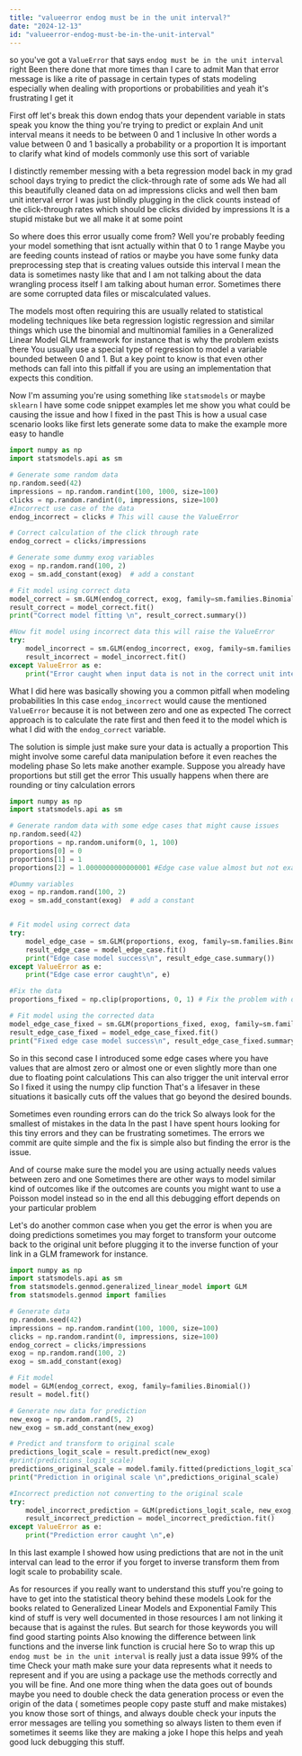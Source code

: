 ```yaml
---
title: "valueerror endog must be in the unit interval?"
date: "2024-12-13"
id: "valueerror-endog-must-be-in-the-unit-interval"
---
```


 so you've got a `ValueError` that says `endog must be in the unit interval` right Been there done that more times than I care to admit Man that error message is like a rite of passage in certain types of stats modeling especially when dealing with proportions or probabilities and yeah it's frustrating I get it

First off let's break this down endog thats your dependent variable in stats speak you know the thing you're trying to predict or explain And unit interval means it needs to be between 0 and 1 inclusive In other words a value between 0 and 1 basically a probability or a proportion It is important to clarify what kind of models commonly use this sort of variable

I distinctly remember messing with a beta regression model back in my grad school days trying to predict the click-through rate of some ads We had all this beautifully cleaned data on ad impressions clicks and well then bam unit interval error I was just blindly plugging in the click counts instead of the click-through rates which should be clicks divided by impressions It is a stupid mistake but we all make it at some point

So where does this error usually come from? Well you're probably feeding your model something that isnt actually within that 0 to 1 range Maybe you are feeding counts instead of ratios or maybe you have some funky data preprocessing step that is creating values outside this interval I mean the data is sometimes nasty like that and I am not talking about the data wrangling process itself I am talking about human error. Sometimes there are some corrupted data files or miscalculated values.

The models most often requiring this are usually related to statistical modeling techniques like beta regression logistic regression and similar things which use the binomial and multinomial families in a Generalized Linear Model GLM framework for instance that is why the problem exists there You usually use a special type of regression to model a variable bounded between 0 and 1. But a key point to know is that even other methods can fall into this pitfall if you are using an implementation that expects this condition.

Now I'm assuming you're using something like `statsmodels` or maybe `sklearn` I have some code snippet examples let me show you what could be causing the issue and how I fixed in the past This is how a usual case scenario looks like first lets generate some data to make the example more easy to handle

```python
import numpy as np
import statsmodels.api as sm

# Generate some random data
np.random.seed(42)
impressions = np.random.randint(100, 1000, size=100)
clicks = np.random.randint(0, impressions, size=100)
#Incorrect use case of the data
endog_incorrect = clicks # This will cause the ValueError

# Correct calculation of the click through rate
endog_correct = clicks/impressions

# Generate some dummy exog variables
exog = np.random.rand(100, 2)
exog = sm.add_constant(exog)  # add a constant

# Fit model using correct data
model_correct = sm.GLM(endog_correct, exog, family=sm.families.Binomial())
result_correct = model_correct.fit()
print("Correct model fitting \n", result_correct.summary())

#Now fit model using incorrect data this will raise the ValueError
try:
    model_incorrect = sm.GLM(endog_incorrect, exog, family=sm.families.Binomial())
    result_incorrect = model_incorrect.fit()
except ValueError as e:
    print("Error caught when input data is not in the correct unit interval range\n", e)
```
What I did here was basically showing you a common pitfall when modeling probabilities In this case `endog_incorrect` would cause the mentioned `ValueError` because it is not between zero and one as expected The correct approach is to calculate the rate first and then feed it to the model which is what I did with the `endog_correct` variable.

The solution is simple just make sure your data is actually a proportion This might involve some careful data manipulation before it even reaches the modeling phase So lets make another example. Suppose you already have proportions but still get the error This usually happens when there are rounding or tiny calculation errors
```python
import numpy as np
import statsmodels.api as sm

# Generate random data with some edge cases that might cause issues
np.random.seed(42)
proportions = np.random.uniform(0, 1, 100)
proportions[0] = 0
proportions[1] = 1
proportions[2] = 1.0000000000000001 #Edge case value almost but not exactly 1

#Dummy variables
exog = np.random.rand(100, 2)
exog = sm.add_constant(exog)  # add a constant


# Fit model using correct data
try:
    model_edge_case = sm.GLM(proportions, exog, family=sm.families.Binomial())
    result_edge_case = model_edge_case.fit()
    print("Edge case model success\n", result_edge_case.summary())
except ValueError as e:
    print("Edge case error caught\n", e)

#Fix the data
proportions_fixed = np.clip(proportions, 0, 1) # Fix the problem with data clipping

# Fit model using the corrected data
model_edge_case_fixed = sm.GLM(proportions_fixed, exog, family=sm.families.Binomial())
result_edge_case_fixed = model_edge_case_fixed.fit()
print("Fixed edge case model success\n", result_edge_case_fixed.summary())
```
So in this second case I introduced some edge cases where you have values that are almost zero or almost one or even slightly more than one due to floating point calculations This can also trigger the unit interval error So I fixed it using the numpy clip function That's a lifesaver in these situations it basically cuts off the values that go beyond the desired bounds.

Sometimes even rounding errors can do the trick So always look for the smallest of mistakes in the data In the past I have spent hours looking for this tiny errors and they can be frustrating sometimes. The errors we commit are quite simple and the fix is simple also but finding the error is the issue.

And of course make sure the model you are using actually needs values between zero and one Sometimes there are other ways to model similar kind of outcomes like if the outcomes are counts you might want to use a Poisson model instead so in the end all this debugging effort depends on your particular problem

Let's do another common case when you get the error is when you are doing predictions sometimes you may forget to transform your outcome back to the original unit before plugging it to the inverse function of your link in a GLM framework for instance.
```python
import numpy as np
import statsmodels.api as sm
from statsmodels.genmod.generalized_linear_model import GLM
from statsmodels.genmod import families

# Generate data
np.random.seed(42)
impressions = np.random.randint(100, 1000, size=100)
clicks = np.random.randint(0, impressions, size=100)
endog_correct = clicks/impressions
exog = np.random.rand(100, 2)
exog = sm.add_constant(exog)

# Fit model
model = GLM(endog_correct, exog, family=families.Binomial())
result = model.fit()

# Generate new data for prediction
new_exog = np.random.rand(5, 2)
new_exog = sm.add_constant(new_exog)

# Predict and transform to original scale
predictions_logit_scale = result.predict(new_exog)
#print(predictions_logit_scale)
predictions_original_scale = model.family.fitted(predictions_logit_scale)
print("Prediction in original scale \n",predictions_original_scale)

#Incorrect prediction not converting to the original scale
try:
    model_incorrect_prediction = GLM(predictions_logit_scale, new_exog, family=families.Binomial())
    result_incorrect_prediction = model_incorrect_prediction.fit()
except ValueError as e:
    print("Prediction error caught \n",e)
```
In this last example I showed how using predictions that are not in the unit interval can lead to the error if you forget to inverse transform them from logit scale to probability scale.

As for resources if you really want to understand this stuff you're going to have to get into the statistical theory behind these models Look for the books related to Generalized Linear Models and Exponential Family This kind of stuff is very well documented in those resources I am not linking it because that is against the rules. But search for those keywords you will find good starting points Also knowing the difference between link functions and the inverse link function is crucial here
So to wrap this up `endog must be in the unit interval` is really just a data issue 99% of the time Check your math make sure your data represents what it needs to represent and if you are using a package use the methods correctly and you will be fine. And one more thing when the data goes out of bounds maybe you need to double check the data generation process or even the origin of the data ( sometimes people copy paste stuff and make mistakes) you know those sort of things, and always double check your inputs the error messages are telling you something so always listen to them even if sometimes it seems like they are making a joke I hope this helps and yeah good luck debugging this stuff.
